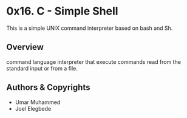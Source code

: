 # 0x16. C - Simple Shell
This is a simple UNIX command interpreter based on bash and Sh.

## Overview
command language interpreter that execute commands read from the standard input or from a file.

## Authors & Copyrights
- Umar Muhammed <umarmuhammed>
- Joel Elegbede <joelelegbede>
